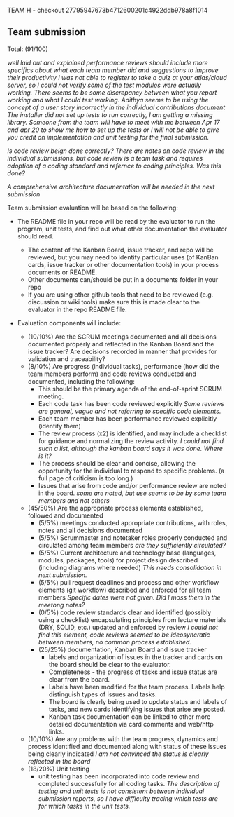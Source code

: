 TEAM H - checkout 27795947673b4712600201c4922ddb978a8f1014

## Team submission

Total: (91/100)

_well laid out and explained_
_performance reviews should include more specifics about what each team member did and suggestions to improve their productivity_
_I was not able to register to take a quiz at your atlas/cloud server, so I could not verify some of the test modules were actually working. There seems to be some discrepancy between what you report working and what I could test working._
_Adithya seems to be using the concept of a user story incorrectly in the individual contributions document_
_The installer did not set up tests to run correctly, I am getting a missing library. Someone from the team will have to meet with me between Apr 17 and apr 20 to show me how to set up the tests or I will not be able to give you credit on implementation and unit testing for the final submission._

_Is code review beign done correctly? There are notes on code review in the individual submissions, but code review is a team task and requires adoption of a coding standard and refernce to coding principles. Was this done?_

_A comprehensive architecture documentation will be needed in the next submission_

Team submission evaluation will be based on the following:

* The README file in your repo will be read by the evaluator to run the program, unit tests, and find out what other documentation the evaluator should read.
  * The content of the Kanban Board, issue tracker, and repo will be reviewed, but you may need to identify particular uses (of KanBan cards, issue tracker or other documentation tools) in your process documents or README.
  * Other documents can/should be put in a documents folder in your repo
  * If you are using other github tools that need to be reviewed (e.g. discussion or wiki tools) make sure this is made clear to the evaluator in the repo README file.

* Evaluation components will include:
  * (10/10%) Are the SCRUM meetings documented and all decisions documented properly and reflected in the Kanban Board and the issue tracker? Are decisions recorded in manner that provides for validation and traceability?
  * (8/10%) Are progress (individual tasks), performance (how did the team members perform) and code reviews conducted and documented, including the following:
    * This should be the primary agenda of the end-of-sprint SCRUM meeting.
    * Each code task has been code reviewed explicitly _Some reviews are general, vague and not referring to specific code elements._
    * Each team member has been performance reviewed explicitly (identify them)
    * The review process (x2) is identified, and may include a checklist for guidance and normalizing the review activity.
    _I could not find such a list, although the kanban board says it was done. Where is it?_
    * The process should be clear and concise, allowing the opportunity for the individual to respond to specific problems. (a full page of criticism is too long.)
    * Issues that arise from code and/or performance review are noted in the board. _some are noted, but use seems to be by some team members and not others_
  * (45/50%) Are the appropriate process elements established, followed and documented
    * (5/5%) meetings conducted appropriate contributions, with roles, notes and all decisions documented
    * (5/5%) Scrummaster and notetaker roles properly conducted and circulated among team members _are they sufficiently circulated?_
    * (5/5%) Current architecture and technology base (languages, modules, packages, tools) for project design described (including diagrams where needed) _This needs consolidation in next submission._
    * (5/5%) pull request deadlines and process and other workflow elements (git workflow) described and enforced for all team members _Specific dates were not given. Did I moss them in the meetong notes?_
    * (0/5%) code review standards clear and identified (possibly using a checklist) encapsulating principles from lecture materials (DRY, SOLID, etc.) updated and enforced by review _I could not find this element, code reviews seemed to be ideosyncratic between members, no common process established._
    * (25/25%) documentation, Kanban Board and issue tracker
      * labels and organization of issues in the tracker and cards on the board should be clear to the evaluator.
      * Completeness - the progress of tasks and issue status are clear from the board.
      * Labels have been modified for the team process. Labels help distinguish types of issues and tasks.
      * The board is clearly being used to update status and labels of tasks, and new cards identifying issues that arise are posted. 
      * Kanban task documentation can be linked to other more detailed documentation via card comments and web/http links.
  * (10/10%) Are any problems with the team progress, dynamics and process identified and documented along with status of these issues being clearly indicated _I am not convinced the status is clearly reflected in the board_
  * (18/20%) Unit testing
    * unit testing has been incorporated into code review and completed successfully for all coding tasks. _The description of testing and unit tests is not consistent between individual submission reports, so I have difficulty tracing which tests are for which tasks in the unit tests._ 
